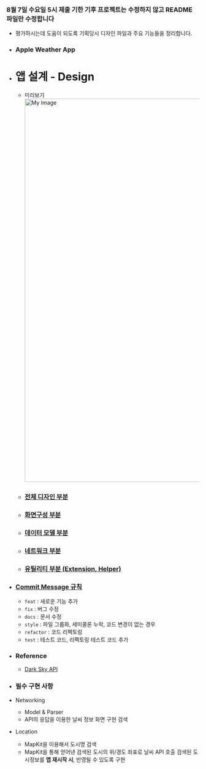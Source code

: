 
### 8월 7일 수요일 5시 제출 기한 기후 프로젝트는 수정하지 않고 README 파일만 수정합니다
* 평가하시는데 도움이 되도록 기획당시 디자인 파일과 주요 기능들을 정리합니다.

* ### Apple Weather App

* # 앱 설계 - Design
  * 미리보기
  <a href="https://user-images.githubusercontent.com/38423205/62675911-edcf2080-b9e3-11e9-962a-4d0fa2379793.png" target="_blank"><img src="https://user-images.githubusercontent.com/38423205/62675911-edcf2080-b9e3-11e9-962a-4d0fa2379793.png" alt="My Image" width="1000"></a>
  * ### [전체 디자인 부분](https://github.com/changSic/LottoriApp/files/3479876/Design_All.pdf)
  * ### [화면구성 부분](https://github.com/changSic/LottoriApp/files/3479875/Design_Weather.pdf)
  * ### [데이터 모델 부분](https://github.com/changSic/LottoriApp/files/3479873/Design_DataModel.pdf)
  * ### [네트워크 부분](https://github.com/changSic/LottoriApp/files/3479874/Design_Service.pdf)
  * ### [유틸리티 부분 (Extension, Helper)](https://github.com/changSic/LottoriApp/files/3479872/Design_Uitility.pdf)

* ### [Commit Message 규칙](https://changsic.github.io/CommitMessage/)
  * `feat` : 새로운 기능 추가
  * `fix` : 버그 수정
  * `docs` : 문서 수정
  * `style` : 파일 그룹화, 세미콜론 누락, 코드 변경이 없는 경우
  * `refactor` : 코드 리펙토링
  * `test` : 테스트 코드, 리펙토링 테스트 코드 추가

* ### Reference
  * [Dark Sky API](https://darksky.net/dev/docs)



* ### 필수 구현 사항
* Networking
  * Model & Parser
  * API의 응답을 이용한 날씨 정보 화면 구현 검색
* Location
  * MapKit을 이용해서 도시명 검색
  * MapKit을 통해 얻어낸 검색된 도시의 위/경도 좌표로 날씨 API 호출 검색된 도시정보를 **앱 재시작 시**, 반영될 수 있도록 구현
